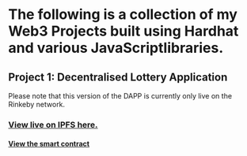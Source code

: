 <h1>The following is a collection of my Web3 Projects built using Hardhat and various JavaScriptlibraries.</h1>

<h2>Project 1: Decentralised Lottery Application</h1>
Please note that this version of the DAPP is currently only live on the Rinkeby network.

[<h3>View live on IPFS here.</h3>](https://crimson-union-3359.on.fleek.co/)


[<h4>View the smart contract</h4>](https://rinkeby.etherscan.io/address/0x57CFDCc62dAcd479B14d2625B97E78D87107ABC5#code)

